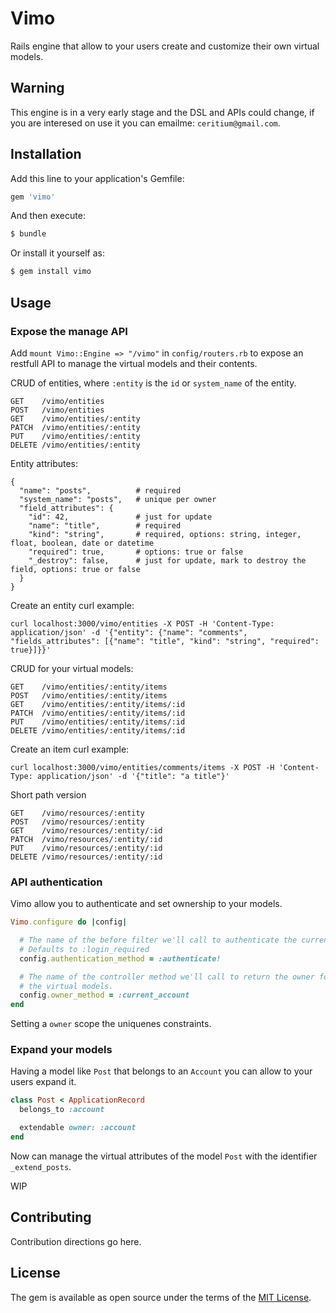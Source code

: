 # Vimo

Rails engine that allow to your users create and customize their own virtual models.

## Warning

This engine is in a very early stage and the DSL and APIs could change, if you
are interesed on use it you can emailme: `ceritium@gmail.com`.

## Installation

Add this line to your application's Gemfile:

```ruby
gem 'vimo'
```

And then execute:
```bash
$ bundle
```

Or install it yourself as:
```bash
$ gem install vimo
```

## Usage

### Expose the manage API

Add `mount Vimo::Engine => "/vimo"` in `config/routers.rb` to expose an restfull
API to manage the virtual models and their contents.

CRUD of entities, where `:entity` is the `id` or `system_name` of the entity.
```
GET    /vimo/entities
POST   /vimo/entities
GET    /vimo/entities/:entity
PATCH  /vimo/entities/:entity
PUT    /vimo/entities/:entity
DELETE /vimo/entities/:entity
```

Entity attributes:
```
{
  "name": "posts",          # required
  "system_name": "posts",   # unique per owner
  "field_attributes": {
    "id": 42,               # just for update
    "name": "title",        # required
    "kind": "string",       # required, options: string, integer, float, boolean, date or datetime
    "required": true,       # options: true or false
    "_destroy": false,      # just for update, mark to destroy the field, options: true or false
  }
}

```

Create an entity curl example:
```
curl localhost:3000/vimo/entities -X POST -H 'Content-Type: application/json' -d '{"entity": {"name": "comments", "fields_attributes": [{"name": "title", "kind": "string", "required": true}]}}'
```

CRUD for your virtual models:
```
GET    /vimo/entities/:entity/items
POST   /vimo/entities/:entity/items
GET    /vimo/entities/:entity/items/:id
PATCH  /vimo/entities/:entity/items/:id
PUT    /vimo/entities/:entity/items/:id
DELETE /vimo/entities/:entity/items/:id
```

Create an item curl example:
```
curl localhost:3000/vimo/entities/comments/items -X POST -H 'Content-Type: application/json' -d '{"title": "a title"}'
```

Short path version
```
GET    /vimo/resources/:entity
POST   /vimo/resources/:entity
GET    /vimo/resources/:entity/:id
PATCH  /vimo/resources/:entity/:id
PUT    /vimo/resources/:entity/:id
DELETE /vimo/resources/:entity/:id
```

### API authentication

Vimo allow you to authenticate and set ownership to your models.

```ruby
Vimo.configure do |config|

  # The name of the before filter we'll call to authenticate the current user.
  # Defaults to :login_required
  config.authentication_method = :authenticate!

  # The name of the controller method we'll call to return the owner for
  # the virtual models.
  config.owner_method = :current_account
end
```

Setting a `owner` scope the uniquenes constraints.


### Expand your models

Having a model like `Post` that belongs to an `Account` you can allow to your
users expand it.

```ruby
class Post < ApplicationRecord
  belongs_to :account

  extendable owner: :account
end
```

Now can manage the virtual attributes of the model `Post` with the identifier `_extend_posts`.


WIP

## Contributing
Contribution directions go here.

## License
The gem is available as open source under the terms of the [MIT License](http://opensource.org/licenses/MIT).
